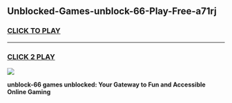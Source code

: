 
## Unblocked-Games-unblock-66-Play-Free-a71rj
<h3>
<a href="https://premium76.site?title=unblock-66&ref=21A">CLICK TO PLAY</a></h3>
<hr>

<h3>
<a href="https://premium76.site?title=unblock-66&ref=21A">CLICK 2 PLAY</a>
  
</h3>

<a href="https://premium76.site?title=unblock-66&ref=21A"><img src="https://clearcache.store/games.png"></a>


**unblock-66 games unblocked: Your Gateway to Fun and Accessible Online Gaming**

